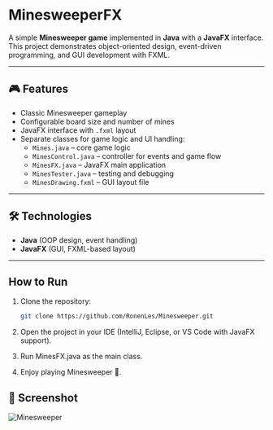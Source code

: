 # MinesweeperFX

A simple **Minesweeper game** implemented in **Java** with a **JavaFX** interface.  
This project demonstrates object-oriented design, event-driven programming, and GUI development with FXML.

---

## 🎮 Features
- Classic Minesweeper gameplay
- Configurable board size and number of mines
- JavaFX interface with `.fxml` layout
- Separate classes for game logic and UI handling:
  - `Mines.java` – core game logic
  - `MinesControl.java` – controller for events and game flow
  - `MinesFX.java` – JavaFX main application
  - `MinesTester.java` – testing and debugging
  - `MinesDrawing.fxml` – GUI layout file

---

## 🛠️ Technologies
- **Java** (OOP design, event handling)
- **JavaFX** (GUI, FXML-based layout)

---

## How to Run
1. Clone the repository:
   ```bash
   git clone https://github.com/RonenLes/Minesweeper.git
2. Open the project in your IDE (IntelliJ, Eclipse, or VS Code with JavaFX support).

3. Run MinesFX.java as the main class.

4. Enjoy playing Minesweeper 🎉.

## 📸 Screenshot
![Minesweeper](https://github.com/user-attachments/assets/896cebe4-ac3c-4a21-bb80-e01cd09a1806)

